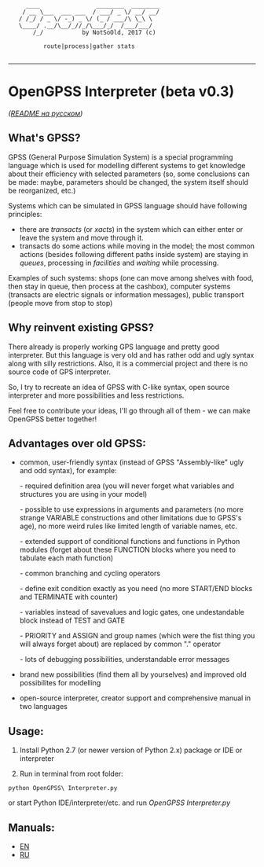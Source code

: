 ```
     ____                ________  ________
    / __ \___  ___ ___  / ___/ _ \/ __/ __/
   / /_/ / _ \/ -_) _ \/ (_ / ___/\ \_\ \
   \____/ .__/\__/_//_/\___/_/  /___/___/
       /_/           by NotSoOld, 2017 (c)
   
          route|process|gather stats
          
```

---

# OpenGPSS Interpreter (beta v0.3)

*([README на русском](./README_RU.md))*

## What's GPSS?
GPSS (General Purpose Simulation System) is a special programming language which is used for modelling different systems to get knowledge about their efficiency with selected parameters (so, some conclusions can be made: maybe, parameters should be changed, the system itself should be reorganized, etc.)

Systems which can be simulated in GPSS language should have following principles:
- there are *transacts* (or *xacts*) in the system which can either enter or leave the system and move through it.
- transacts do some actions while moving in the model; the most common actions (besides following different paths inside system) are staying in *queues*, processing in *facilities* and *waiting* while processing.

Examples of such systems: shops (one can move among shelves with food, then stay in queue, then process at the cashbox), computer systems (transacts are electric signals or information messages), public transport (people move from stop to stop)

## Why reinvent existing GPSS?
There already is properly working GPS language and pretty good interpreter. But this language is very old and has rather odd and ugly syntax along with silly restrictions. Also, it is a commercial project and there is no source code of GPS interpreter.

So, I try to recreate an idea of GPSS with C-like syntax, open source interpreter and more possibilities and less restrictions. 

Feel free to contribute your ideas, I'll go through all of them - we can make OpenGPSS better together!


## Advantages over old GPSS:

- common, user-friendly syntax (instead of GPSS "Assembly-like" ugly and odd syntax), for example:

	\- required definition area (you will never forget what variables and structures you are using in your model)
	
	\- possible to use expressions in arguments and parameters (no more strange VARIABLE constructions and other limitations due to GPSS's age), no more weird rules like limited length of variable names, etc.
	
	\- extended support of conditional functions and functions in Python modules (forget about these FUNCTION blocks where you need to tabulate each math function)
	
	\- common branching and cycling operators
	
	\- define exit condition exactly as you need (no more START/END blocks and TERMINATE with counter)
	
	\- variables instead of savevalues and logic gates, one undestandable block instead of TEST and GATE
	
	\- PRIORITY and ASSIGN and group names (which were the fist thing you will always forget about) are replaced by common "." operator
	
	\- lots of debugging possibilities, understandable error messages

- brand new possibilities (find them all by yourselves) and improved old possibilites for modelling

- open-source interpreter, creator support and comprehensive manual in two languages


## Usage:

1. Install Python 2.7 (or newer version of Python 2.x) package or IDE or interpreter

2. Run in terminal from root folder:

`python OpenGPSS\ Interpreter.py`

or start Python IDE/interpreter/etc. and run *OpenGPSS Interpreter.py*

## Manuals:
- [EN](./Manual.md) 
- [RU](./Manual_RU.md)
